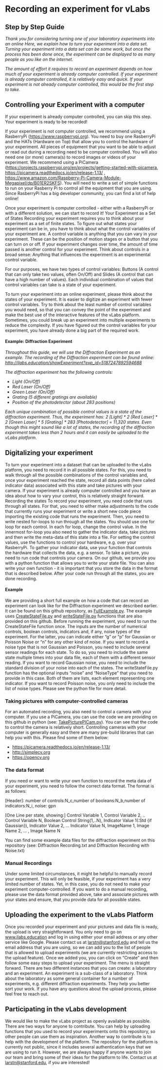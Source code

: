 # Recording an experiment for vLabs
## Step by Step Guide 

_Thank you for considering turning one of your laboratory experiments into an online 
Here, we explain how to turn your experiment into a data set. Turning your experiment into a data set can be some work, but once the process has been done once, the experiment can be displayed to as many people as you like on the internet._

_The amount of effort it requires to record an experiment depends on how much of your experiment is already computer controlled. If your experiment is already computer controlled, it is relatively easy and quick. If your experiment is not already computer controlled, this would be the first step to take._

## Controlling your Experiment with a computer
If your experiment is already computer controlled, you can skip this step. Your experiment is ready to be recorded! 

If your experiment is not computer controlled, we recommend using a RasberryPi (https://www.raspberrypi.org). You need to buy one RasberryPi and the HATs (Hardware on Top) that allow you to control the hardware of your experiment. All pieces of equipment that you want to be able to adjust or read out during a recording need to be computer controlled. You will also need one (or more) camera(s) to record images or videos of your experiment. We recommend using a PiCamera (https://projects.raspberrypi.org/en/projects/getting-started-with-picamera, https://picamera.readthedocs.io/en/release-1.13/ , https://www.amazon.com/Raspberry-Pi-Camera-Module-Megapixel/dp/B01ER2SKFS). You will need to write a set of simple functions to run on your Rasberry Pi to control all the equipment that you are using. Since RasberryPi has a big developer community, you can find a lot of help online!

Once your experiment is computer controlled - either with a RasberryPi or with a different solution, we can start to record it! 
Your Experiment as a Set of States
Recording your experiment requires you to think about your experiment as a set of finite states. To figure out what states your experiment can be in, you have to think about what the control variables of your experiment are. A control variable is anything that you can vary in your experiment. These can be the position of motion stages or a button that you can turn on or off. If your experiment changes over time, the amount of time passed is another control for your experiment. Think about controls in a broad sense: Anything that influences the experiment is an experimental control variable. 

For our purposes, we have two types of control variables: Buttons (A control that can only take two values, often On/Off) and Slides (A control that can have a high number of values). Each individual combination of values that control variables can take is a state of your experiment. 

To turn your experiment into an online experiment, please think about the states of your experiment. It is easier to digitize an experiment with fewer control variables. Try to think about the least number of control variables you would need, so that you can convey the point of the experiment and make the best use of the interactive features of the vLabs platform. Sometimes, you could break up an experiment into multiple experiments to reduce the complexity. If you have figured out the control variables for your experiment, you have already done a big part of the required work. 

#### Example: Diffraction Experiment 
_Throughout this guide, we will use the Diffraction Experiment as an example. The recording of the Diffraction experiment can be found online:  http://ilabs.education/showExperiment?exp_id=5187247892594688_

_The diffraction experiment has the following controls:_

- _Light (On/Off)_
- _Red Laser (On/Off)_
- _Green Laser (On/Off)_
- _Grating (5 different gratings are available)_
- _Position of the photodetector (about 283 positions)_

_Each unique combination of possible control values is a state of the diffraction experiment. Thus, the experiment has: 2 [Light] * 2 [Red Laser] * 2 [Green Laser] * 5 [Grating] * 283 [Photodetector] = 11,320 states. Even though this might sound like a lot of states, the recording of the diffraction experiment takes less than 2 hours and it can easily be uploaded to the vLabs platform._


## Digitalizing your experiment
To turn your experiment into a dataset that can be uploaded to the vLabs platform, you need to record it in all possible states. For this, you need to walk through all the possible combinations of the control variables and, once your experiment reached the state, record all data points (here called indicator data) associated with this state and take pictures with your camera. If your experiment is already computer controlled and you have an idea about how to vary your control, this is relatively straight forward. 
Recording the states
To record your experiment, you need code that runs through all states. For that, you need to either make adjustments to the code that currently runs your experiment or write a short new code piece importing the existing code that runs the experiment. Then, you need to write nested for-loops to run through all the states. You should use one for loop for each control. In each for loop, change the control value. In the innermost for-loop you also need to gather the indicator data, take pictures and then write the meta-data of this state into a file. For setting the control values, use the functions to control your hardware, e.g. over your RasberryPi. To gather your indicator data, use your function that controls the hardware that collects the data, e.g. a sensor. To take a picture, you need to run code that controls your camera. On our github, we provide you with a python function that allows you to write your state file. You can also write your own function - it is important that you store the data in the format that is described below. After your code run through all the states, you are done recording. 

#### Example
We are providing a short full example on how a code that can record an experiment can look like for the Diffraction experiment we described earlier. It can be found on this github repository, as [FullExample.py](FullExample.py). 
The example uses [CreateStateFile.py](CreateStateFile.py) and [writeStateFile.py](writeStateFile.py) functions that are also provided on this github. Before running the experiment, you need to run the CreateStateFile function once. The inputs are the number of numerical controls, boolean controls, indicators and, if any, noise types of the experiment. For the latter, you can indicate either “g” or “p” for Gaussian or Poisson Noise or “n” for any other kind of noise. If you want to record a noise type that is not Gaussian and Poisson, you need to include several sensor readings for each state. To do so, you need to include the same state multiple times into your data file, each of them with a different sensor reading. If you want to record Gaussian noise, you need to include the standard division of your noise into each of the states. The writeStateFile.py function has the optional inputs “noise” and “NoiseType” that you need to provide in this case. Both of them are lists, each element representing one indicator. If you want to record Poisson noise, you only need to include the list of noise types. Please see the python file for more detail. 

### Taking pictures with computer-controlled cameras
For an automated recording, you also need to control a camera with your computer. If you use a PiCamera, you can use the code we are providing on this github in python (see: [TakePicturePICam.py](TakePicturePICam.py)). You can see that the code to control the camera is relatively short. Controlling cameras with your computer is generally easy and there are many pre-build libraries that can help you with this. Please find some of them below: 

- https://picamera.readthedocs.io/en/release-1.13/
- http://simplecv.org
- https://opencv.org

### The data format 
If you need or want to write your own function to record the meta data of your experiment, you need to follow the correct data format. The format is as follows: 

[Header]: 
number of controls:N_c,number of booleans:N_b,number of indicators:N_i, noise: gpn

[One Line per state, showing:]
Control Variable 1, Control Variable 2, .. Control Variable N, Boolean Control String(1,..N), Indicator Value 1(:Std {if Gaussian}), Indicator Value 2, … Indicator Value N, ImageName 1, Image Name 2, ... , Image Name N

You can find some example data files for the diffraction experiment on this repository (see: Diffraction Recording.txt and Diffraction Recording with Noise.txt) 

### Manual Recordings
Under some limited circumstances, it might be helpful to manually record your experiment. This will only be feasible, if your experiment has a very limited number of states. Yet, in this case, you do not need to make your experiment computer-controlled. If you want to do a manual recording, please use the data format provided above, take and associate pictures with your states and ensure, that you provide data for all possible states. 

## Uploading the experiment to the vLabs Platform
Once you recorded your experiment and your pictures and data file is ready, the upload is very straightforward. You only need to go on www.ilabs.education and log in using either your email address or any other service like Google. Please contact us at larstn@stanford.edu and tell us the email address that you are using, so we can add you to the list of people that is allowed to upload experiments (we are currently restricting access to the upload feature). Once we added you, you can click on “Create” and then follow some easy steps to upload your experiment. The menu is straight forward. There are two different instances that you can create: a laboratory and an experiment. An experiment is a sub-class of a laboratory. Think about the laboratory as some general container for a number of experiments, e.g. different diffraction experiments. They help you better sort your work. If you have any questions about the upload process, please feel free to reach out. 

## Participating in the vLabs development

We would like to make the vLabs project as openly available as possible. There are two ways for anyone to contribute. You can help by uploading functions that you used to record your experiments onto this repository, so other people can use them as inspiration. Another way to contribute is to help with the development of the platform. The repository for the platform is currently not public, since it includes several authentication keys that we are using to run it. However, we are always happy if anyone wants to join our team and bring some of their ideas for the platform to life. Contact us at larstn@stanford.edu, if you are interested! 
